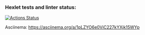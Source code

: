 ### Hexlet tests and linter status:
[![Actions Status](https://github.com/mipeqq/python-project-49/actions/workflows/hexlet-check.yml/badge.svg)](https://github.com/mipeqq/python-project-49/actions)

Asciinema: https://asciinema.org/a/1pLZYO6e0ViC227kYXjk15WYp

